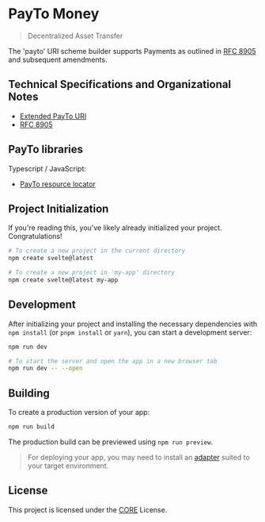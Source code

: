 # PayTo Money

> Decentralized Asset Transfer

The 'payto' URI scheme builder supports Payments as outlined in [RFC 8905](https://datatracker.ietf.org/doc/rfc8905/) and subsequent amendments.

## Technical Specifications and Organizational Notes

- [Extended PayTo URI](docs/scheme.md)
- [RFC 8905](https://datatracker.ietf.org/doc/rfc8905/)

## PayTo libraries

Typescript / JavaScript:

- [PayTo resource locator](https://github.com/bchainhub/payto-rl)

## Project Initialization

If you're reading this, you've likely already initialized your project. Congratulations!

```bash
# To create a new project in the current directory
npm create svelte@latest

# To create a new project in 'my-app' directory
npm create svelte@latest my-app
```

## Development

After initializing your project and installing the necessary dependencies with `npm install` (or `pnpm install` or `yarn`), you can start a development server:

```bash
npm run dev

# To start the server and open the app in a new browser tab
npm run dev -- --open
```

## Building

To create a production version of your app:

```bash
npm run build
```

The production build can be previewed using `npm run preview`.

> For deploying your app, you may need to install an [adapter](https://kit.svelte.dev/docs/adapters) suited to your target environment.

## License

This project is licensed under the [CORE](LICENSE) License.
